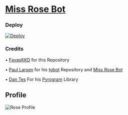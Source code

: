 # [Miss Rose Bot](https://t.me/MissRose_bot)

### Deploy

[![Deploy](https://camo.githubusercontent.com/6979881d5a96b7b18a057083bb8aeb87ba35fc279452e29034c1e1c49ade0636/68747470733a2f2f7777772e6865726f6b7563646e2e636f6d2f6465706c6f792f627574746f6e2e737667)](https://dashboard.heroku.com/new?template=https%3A%2F%2Fgithub.com%2FpiroXpower%2FmissRose-bot)

### Credits

• [FayasKKD](https://github.com/FayasKKD/Bio) for this Repository 

• [Paul Larsen](https://github.com/PaulSonOfLars) for his [tgbot](https://github.com/PaulSonOfLars/tgbot) Repository and [Miss Rose Bot](https://t.me/MissRose_bot)

• [Dan Tes](https://github.com/delivrance) For his [Pyrogram](https://docs.pyrogram.org/) Library

## Profile

![Rose Profile](https://scontent.fpnq6-1.fna.fbcdn.net/v/t1.6435-9/66150659_446287126215203_3809625108104871936_n.jpg?_nc_cat=100&ccb=1-5&_nc_sid=8bfeb9&_nc_ohc=Syz70lfgCckAX9pFLpR&_nc_ht=scontent.fpnq6-1.fna&oh=230dad269f29af84a5edc3b9367cc3ac&oe=618D3FD1)
